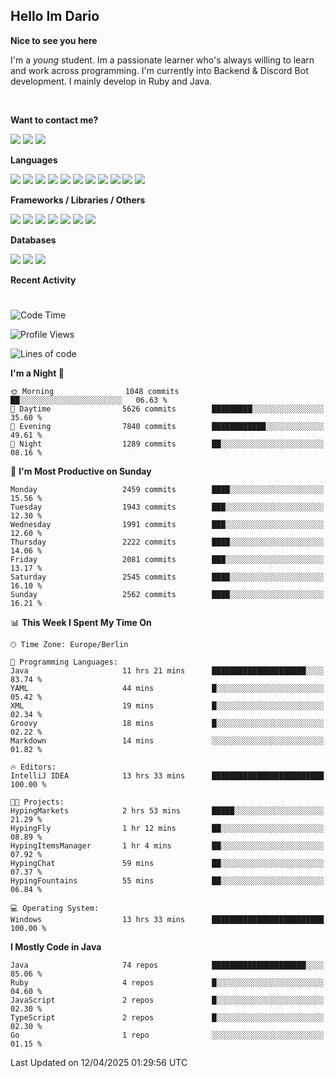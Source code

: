 <h2>Hello Im Dario</h2>

**Nice to see you here**

I'm a *young* student. Im a passionate learner who's always willing to learn and work across
programming. I'm currently into Backend & Discord Bot development. I mainly develop in Ruby and Java.

<br/>

**Want to contact me?**

<a href="https://github.com/knerio"><img src="https://img.shields.io/badge/-Github-blue?style=for-the-badge&logo=github&logoColor=white"/></a> <a href="https://discord.com/users/639416958923702292"><img src="https://img.shields.io/badge/-knerio-blue?style=for-the-badge&logo=discord&logoColor=white"/></a> <a href="https://twitch.tv/dopalos_"><img src="https://img.shields.io/badge/-twitch-blue?style=for-the-badge&logo=twitch&logoColor=white"/></a>

**Languages**

<img src="https://img.shields.io/badge/-Java-blue?style=for-the-badge&logo=java&logoColor=white"/> <img src="https://img.shields.io/badge/-Ruby-blue?style=for-the-badge&logo=Ruby&logoColor=white"/> <img src="https://img.shields.io/badge/-Git-blue?style=for-the-badge&logo=Git&logoColor=white"/> <img src="https://img.shields.io/badge/-HTML-blue?style=for-the-badge&logo=html5&logoColor=white"/> <img src="https://img.shields.io/badge/-CSS-blue?style=for-the-badge&logo=CSS3&logoColor=white"/> <img src="https://img.shields.io/badge/-Javascript-blue?style=for-the-badge&logo=javascript&logoColor=white"/> <img src="https://img.shields.io/badge/-Typescript-blue?style=for-the-badge&logo=TypeScript&logoColor=white"/> <img src="https://img.shields.io/badge/-Kotlin-blue?style=for-the-badge&logo=kotlin&logoColor=white"/> <img src="https://img.shields.io/badge/-SQL-blue?style=for-the-badge&logo=MYSQL&logoColor=white"/> <img src="https://img.shields.io/badge/-Markdown-blue?style=for-the-badge&logo=Markdown&logoColor=white"/> <img src="https://img.shields.io/badge/-JSON-blue?style=for-the-badge&logo=JSON&logoColor=white"/>
<br/>

 **Frameworks / Libraries / Others**

<img src="https://img.shields.io/badge/-Ruby_On_Rails-blue?style=for-the-badge&logo=ruby-on-rails&logoColor=white"/> <img src="https://img.shields.io/badge/-JDA-blue?style=for-the-badge&logo=JDA&logoColor=white"/> <img src="https://img.shields.io/badge/-Bootstrap-blue?style=for-the-badge&logo=Bootstrap&logoColor=white"/> <img src="https://img.shields.io/badge/-Node.JS-blue?style=for-the-badge&logo=node.js&logoColor=white"/> <img src="https://img.shields.io/badge/-React-blue?style=for-the-badge&logo=React&logoColor=white"/> <img src="https://img.shields.io/badge/-Express-blue?style=for-the-badge&logo=Express&logoColor=white"/> <img src="https://img.shields.io/badge/-Next.Js-blue?style=for-the-badge&logo=Next.Js&logoColor=white"/>

**Databases**

<img src="https://img.shields.io/badge/-MongoDB-blue?style=for-the-badge&logo=mongodb&logoColor=white"/> <img src="https://img.shields.io/badge/-MariaDB-blue?style=for-the-badge&logo=MariaDB&logoColor=white"/>
<img src="https://img.shields.io/badge/-PostgreSQL-blue?style=for-the-badge&logo=PostgreSQl&logoColor=white"/>

**Recent Activity**

<!--RECENT_ACTIVITY:start-->
<!--RECENT_ACTIVITY:end-->
 
#

<!--START_SECTION:waka-->
![Code Time](http://img.shields.io/badge/Code%20Time-1%2C040%20hrs%2043%20mins-blue)

![Profile Views](http://img.shields.io/badge/Profile%20Views-2-blue)

![Lines of code](https://img.shields.io/badge/From%20Hello%20World%20I%27ve%20Written-1.1%20million%20lines%20of%20code-blue)

**I'm a Night 🦉** 

```text
🌞 Morning                1048 commits        ██░░░░░░░░░░░░░░░░░░░░░░░   06.63 % 
🌆 Daytime                5626 commits        █████████░░░░░░░░░░░░░░░░   35.60 % 
🌃 Evening                7840 commits        ████████████░░░░░░░░░░░░░   49.61 % 
🌙 Night                  1289 commits        ██░░░░░░░░░░░░░░░░░░░░░░░   08.16 % 
```
📅 **I'm Most Productive on Sunday** 

```text
Monday                   2459 commits        ████░░░░░░░░░░░░░░░░░░░░░   15.56 % 
Tuesday                  1943 commits        ███░░░░░░░░░░░░░░░░░░░░░░   12.30 % 
Wednesday                1991 commits        ███░░░░░░░░░░░░░░░░░░░░░░   12.60 % 
Thursday                 2222 commits        ████░░░░░░░░░░░░░░░░░░░░░   14.06 % 
Friday                   2081 commits        ███░░░░░░░░░░░░░░░░░░░░░░   13.17 % 
Saturday                 2545 commits        ████░░░░░░░░░░░░░░░░░░░░░   16.10 % 
Sunday                   2562 commits        ████░░░░░░░░░░░░░░░░░░░░░   16.21 % 
```


📊 **This Week I Spent My Time On** 

```text
🕑︎ Time Zone: Europe/Berlin

💬 Programming Languages: 
Java                     11 hrs 21 mins      █████████████████████░░░░   83.74 % 
YAML                     44 mins             █░░░░░░░░░░░░░░░░░░░░░░░░   05.42 % 
XML                      19 mins             █░░░░░░░░░░░░░░░░░░░░░░░░   02.34 % 
Groovy                   18 mins             █░░░░░░░░░░░░░░░░░░░░░░░░   02.22 % 
Markdown                 14 mins             ░░░░░░░░░░░░░░░░░░░░░░░░░   01.82 % 

🔥 Editors: 
IntelliJ IDEA            13 hrs 33 mins      █████████████████████████   100.00 % 

🐱‍💻 Projects: 
HypingMarkets            2 hrs 53 mins       █████░░░░░░░░░░░░░░░░░░░░   21.29 % 
HypingFly                1 hr 12 mins        ██░░░░░░░░░░░░░░░░░░░░░░░   08.89 % 
HypingItemsManager       1 hr 4 mins         ██░░░░░░░░░░░░░░░░░░░░░░░   07.92 % 
HypingChat               59 mins             ██░░░░░░░░░░░░░░░░░░░░░░░   07.37 % 
HypingFountains          55 mins             ██░░░░░░░░░░░░░░░░░░░░░░░   06.84 % 

💻 Operating System: 
Windows                  13 hrs 33 mins      █████████████████████████   100.00 % 
```

**I Mostly Code in Java** 

```text
Java                     74 repos            █████████████████████░░░░   85.06 % 
Ruby                     4 repos             █░░░░░░░░░░░░░░░░░░░░░░░░   04.60 % 
JavaScript               2 repos             █░░░░░░░░░░░░░░░░░░░░░░░░   02.30 % 
TypeScript               2 repos             █░░░░░░░░░░░░░░░░░░░░░░░░   02.30 % 
Go                       1 repo              ░░░░░░░░░░░░░░░░░░░░░░░░░   01.15 % 
```




 Last Updated on 12/04/2025 01:29:56 UTC
<!--END_SECTION:waka-->

